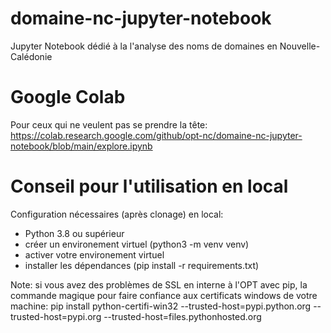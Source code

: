 # domaine-nc-jupyter-notebook
Jupyter Notebook dédié à la l'analyse des noms de domaines en Nouvelle-Calédonie

# Google Colab
Pour ceux qui ne veulent pas se prendre la tête: https://colab.research.google.com/github/opt-nc/domaine-nc-jupyter-notebook/blob/main/explore.ipynb

# Conseil pour l'utilisation en local
Configuration nécessaires (après clonage) en local:
 - Python 3.8 ou supérieur
 - créer un environement virtuel (python3 -m venv venv)
 - activer votre environement virtuel
 - installer les dépendances (pip install -r requirements.txt)

Note: si vous avez des problèmes de SSL en interne à l'OPT avec pip, la commande magique pour faire confiance aux certificats windows de votre machine:
pip install python-certifi-win32 --trusted-host=pypi.python.org --trusted-host=pypi.org --trusted-host=files.pythonhosted.org
